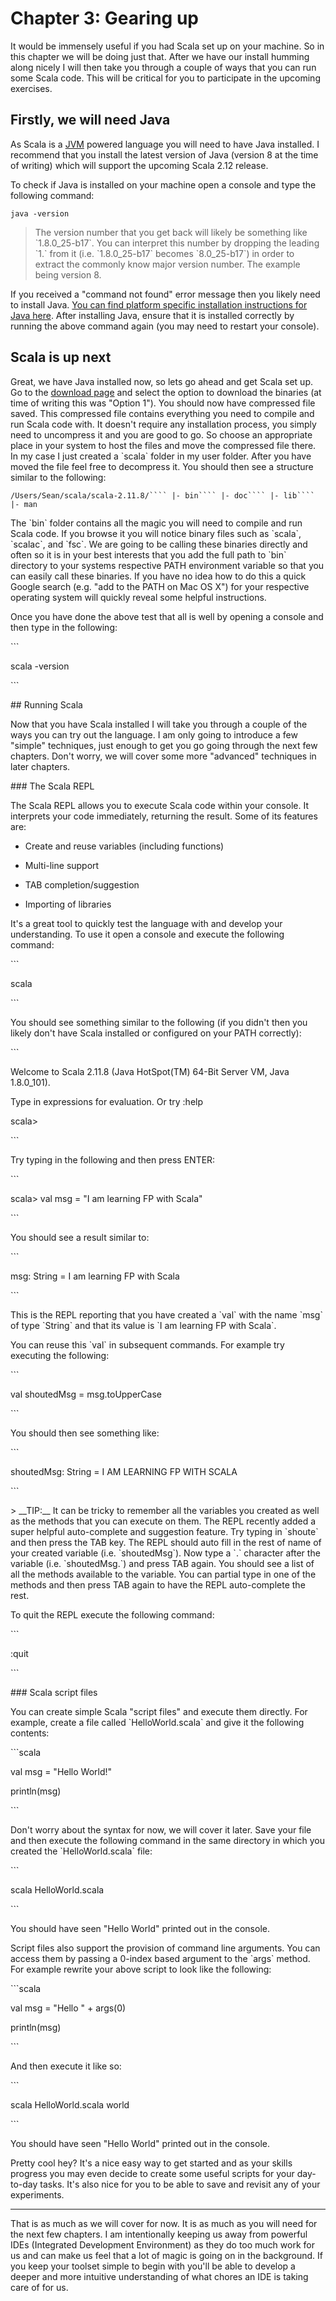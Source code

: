 # Chapter 3: Gearing up

It would be immensely useful if you had Scala set up on your machine. So in this chapter we will be doing just that. After we have our install humming along nicely I will then take you through a couple of ways that you can run some Scala code. This will be critical for you to participate in the upcoming exercises.

## Firstly, we will need Java 

As Scala is a [JVM](https://en.wikipedia.org/wiki/Java_virtual_machine) powered language you will need to have Java installed. I recommend that you install the latest version of Java \(version 8 at the time of writing\) which will support the upcoming Scala 2.12 release.

To check if Java is installed on your machine open a console and type the following command:

`java -version`

> The version number that you get back will likely be something like \`1.8.0\_25-b17\`. You can interpret this number by dropping the leading \`1.\` from it \(i.e. \`1.8.0\_25-b17\` becomes \`8.0\_25-b17\`\) in order to extract the commonly know major version number. The example being version 8.

If you received a "command not found" error message then you likely need to install Java. [You can find platform specific installation instructions for Java here](https://www.java.com/en/download/help/download_options.xml). After installing Java, ensure that it is installed correctly by running the above command again \(you may need to restart your console\).

## Scala is up next

Great, we have Java installed now, so lets go ahead and get Scala set up.  Go to the [download page](http://www.scala-lang.org/download/) and select the option to download the binaries \(at time of writing this was "Option 1"\). You should now have compressed file saved.  This compressed file contains everything you need to compile and run Scala code with.  It doesn't require any installation process, you simply need to uncompress it and you are good to go.  So choose an appropriate place in your system to host the files and move the compressed file there.  In my case I just created a \`scala\` folder in my user folder. After you have moved the file feel free to decompress it. You should then see a structure similar to the following:

`/Users/Sean/scala/scala-2.11.8/```` |- bin```` |- doc```` |- lib```` |- man`

The \`bin\` folder contains all the magic you will need to compile and run Scala code. If you browse it you will notice binary files such as \`scala\`, \`scalac\`, and \`fsc\`. We are going to be calling these binaries directly and often so it is in your best interests that you add the full path to \`bin\` directory to your systems respective PATH environment variable so that you can easily call these binaries. If you have no idea how to do this a quick Google search \(e.g. "add to the PATH on Mac OS X"\) for your respective operating system will quickly reveal some helpful instructions.

Once you have done the above test that all is well by opening a console and then type in the following:

\`\`\`

scala -version

\`\`\`

\#\# Running Scala

Now that you have Scala installed I will take you through a couple of the ways you can try out the language. I am only going to introduce a few "simple" techniques, just enough to get you go going through the next few chapters. Don't worry, we will cover some more "advanced" techniques in later chapters.

\#\#\# The Scala REPL

The Scala REPL allows you to execute Scala code within your console. It interprets your code immediately, returning the result. Some of its features are:

 - Create and reuse variables \(including functions\)

 - Multi-line support

 - TAB completion\/suggestion

 - Importing of libraries

It's a great tool to quickly test the language with and develop your understanding. To use it open a console and execute the following command:

\`\`\`

scala

\`\`\`

You should see something similar to the following \(if you didn't then you likely don't have Scala installed or configured on your PATH correctly\):

\`\`\`

Welcome to Scala 2.11.8 \(Java HotSpot\(TM\) 64-Bit Server VM, Java 1.8.0\_101\).

Type in expressions for evaluation. Or try :help

scala&gt;

\`\`\`

Try typing in the following and then press ENTER:

\`\`\`

scala&gt; val msg = "I am learning FP with Scala"

\`\`\`

You should see a result similar to:

\`\`\`

msg: String = I am learning FP with Scala

\`\`\`

This is the REPL reporting that you have created a \`val\` with the name \`msg\` of type \`String\` and that its value is \`I am learning FP with Scala\`.

You can reuse this \`val\` in subsequent commands. For example try executing the following:

\`\`\`

val shoutedMsg = msg.toUpperCase

\`\`\`

You should then see something like:

\`\`\`

shoutedMsg: String = I AM LEARNING FP WITH SCALA

\`\`\`

&gt; \_\_TIP:\_\_ It can be tricky to remember all the variables you created as well as the methods that you can execute on them. The REPL recently added a super helpful auto-complete and suggestion feature. Try typing in \`shoute\` and then press the TAB key. The REPL should auto fill in the rest of name of your created variable \(i.e. \`shoutedMsg\`\). Now type a \`.\` character after the variable \(i.e. \`shoutedMsg.\`\) and press TAB again. You should see a list of all the methods available to the variable. You can partial type in one of the methods and then press TAB again to have the REPL auto-complete the rest.

To quit the REPL execute the following command:

\`\`\`

:quit

\`\`\`

\#\#\# Scala script files

You can create simple Scala "script files" and execute them directly. For example, create a file called \`HelloWorld.scala\` and give it the following contents:

\`\`\`scala

val msg = "Hello World!"

println\(msg\)

\`\`\`

Don't worry about the syntax for now, we will cover it later. Save your file and then execute the following command in the same directory in which you created the \`HelloWorld.scala\` file:

\`\`\`

scala HelloWorld.scala

\`\`\`

You should have seen "Hello World" printed out in the console.

Script files also support the provision of command line arguments. You can access them by passing a 0-index based argument to the \`args\` method. For example rewrite your above script to look like the following:

\`\`\`scala

val msg = "Hello " + args\(0\)

println\(msg\)

\`\`\`

And then execute it like so:

\`\`\`

scala HelloWorld.scala world

\`\`\`

You should have seen "Hello World" printed out in the console.

Pretty cool hey? It's a nice easy way to get started and as your skills progress you may even decide to create some useful scripts for your day-to-day tasks. It's also nice for you to be able to save and revisit any of your experiments.

---

That is as much as we will cover for now. It is as much as you will need for the next few chapters. I am intentionally keeping us away from powerful IDEs \(Integrated Development Environment\) as they do too much work for us and can make us feel that a lot of magic is going on in the background. If you keep your toolset simple to begin with you'll be able to develop a deeper and more intuitive understanding of what chores an IDE is taking care of for us.

